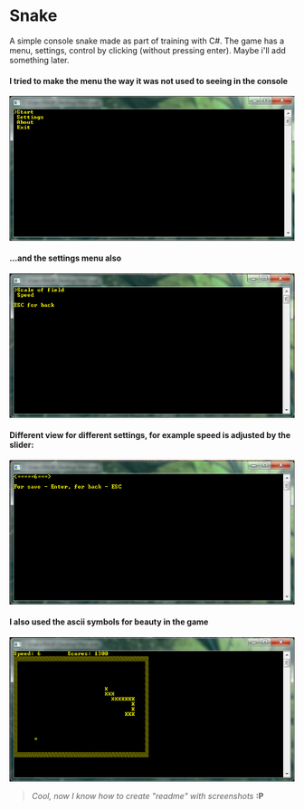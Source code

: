 # Snake
A simple console snake made as part of training with C#. The game has a menu, settings, control by clicking (without pressing enter). Maybe i'll add something later.

#### I tried to make the menu the way it was not used to seeing in the console
![main menu](/Screenshots/MainMenu.png "Main menu")

#### ...and the settings menu also
![settings menu](/Screenshots/SettingsMenu.png "Settings menu")

#### Different view for different settings, for example speed is adjusted by the slider:
![speed setting](/Screenshots/SetSpeed.png "Game speed setting")

#### I also used the ascii symbols for beauty in the game
![gameplay](/Screenshots/Gameplay.png "Gameplay")

> _Cool, now I know how to create "readme" with screenshots_ **:P**
